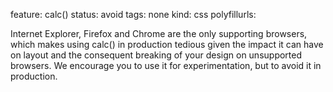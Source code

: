 feature: calc()
status: avoid
tags: none
kind: css
polyfillurls:

Internet Explorer, Firefox and Chrome are the only supporting browsers, which makes using calc() in production tedious given the impact it can have on layout and the consequent breaking of your design on unsupported browsers. We encourage you to use it for experimentation, but to avoid it in production.
